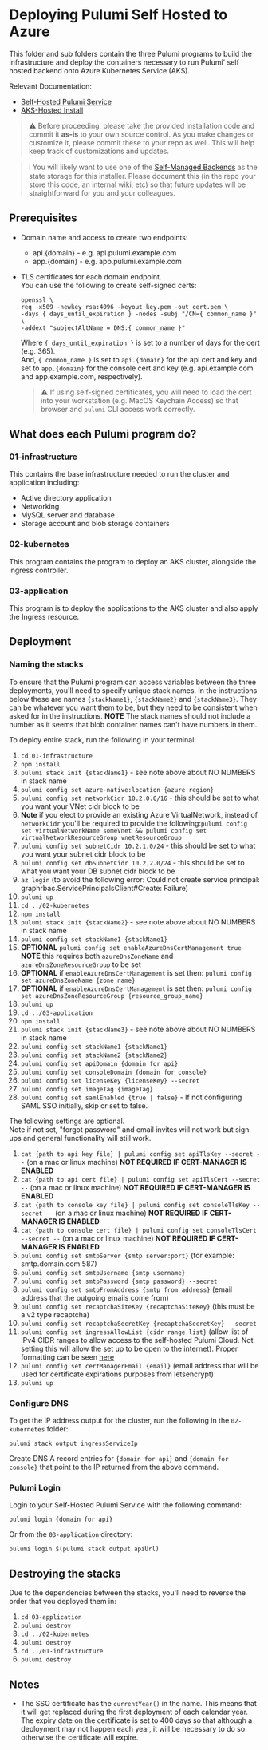 # Deploying Pulumi Self Hosted to Azure

This folder and sub folders contain the three Pulumi programs to build the infrastructure and deploy the containers necessary to run Pulumi' self hosted backend onto Azure Kubernetes Service (AKS). 

Relevant Documentation:
* [Self-Hosted Pulumi Service](https://www.pulumi.com/docs/guides/self-hosted/)
* [AKS-Hosted Install](https://www.pulumi.com/docs/guides/self-hosted/aks-hosted/)


> ⚠️ Before proceeding, please take the provided installation code and commit it **as-is** to your own source control. As you make changes or customize it, please commit these to your repo as well. This will help keep track of customizations and updates.

> ℹ️ You will likely want to use one of the [Self-Managed Backends](https://www.pulumi.com/docs/intro/concepts/state/#logging-into-a-self-managed-backend) as the state storage for this installer. Please document this (in the repo your store this code, an internal wiki, etc) so that future updates will be straightforward for you and your colleagues.

## Prerequisites
* Domain name and access to create two endpoints:
  * api.{domain} - e.g. api.pulumi.example.com
  * app.{domain} - e.g. app.pulumi.example.com
* TLS certificates for each domain endpoint.  
You can use the following to create self-signed certs: 
  ```
  openssl \
  req -x509 -newkey rsa:4096 -keyout key.pem -out cert.pem \
  -days { days_until_expiration } -nodes -subj "/CN={ common_name }" \
  -addext "subjectAltName = DNS:{ common_name }"
  ```
  Where `{ days_until_expiration }` is set to a number of days for the cert (e.g. 365).  
  And, `{ common_name }` is set to `api.{domain}` for the api cert and key and set to `app.{domain}` for the console cert and key (e.g. api.example.com and app.example.com, respectively).

  > ⚠️ If using self-signed certificates, you will need to load the cert into your workstation (e.g. MacOS Keychain Access) so that browser and `pulumi` CLI access work correctly.

## What does each Pulumi program do?

### 01-infrastructure

This contains the base infrastructure needed to run the cluster and application including: 

* Active directory application
* Networking
* MySQL server and database
* Storage account and blob storage containers

### 02-kubernetes

This program contains the program to deploy an AKS cluster, alongside the ingress controller.

### 03-application

This program is to deploy the applications to the AKS cluster and also apply the Ingress resource.

## Deployment

### Naming the stacks

To ensure that the Pulumi program can access variables between the three deployments, you'll need to specify unique stack names. In the instructions below these are names `{stackName1}`, `{stackName2}` and `{stackName3}`. They can be whatever you want them to be, but they need to be consistent when asked for in the instructions. **NOTE** The stack names should not include a number as it seems that blob container names can't have numbers in them.

To deploy entire stack, run the following in your terminal:

1. `cd 01-infrastructure`
1. `npm install`
1. `pulumi stack init {stackName1}` - see note above about NO NUMBERS in stack name
1. `pulumi config set azure-native:location {azure region}`
1. `pulumi config set networkCidr 10.2.0.0/16` - this should be set to what you want your VNet cidr block to be  
1. **Note** if you elect to provide an existing Azure VirtualNetwork, instead of `networkCidr` you'll be required to provide the following:`pulumi config set virtualNetworkName someVnet && pulumi config set virtualNetworkResourceGroup vnetResourceGroup`
1. `pulumi config set subnetCidr 10.2.1.0/24` - this should be set to what you want your subnet cidr block to be
1. `pulumi config set dbSubnetCidr 10.2.2.0/24` - this should be set to what you want your DB subnet cidr block to be
1. `az login` (to avoid the following error: Could not create service principal: graphrbac.ServicePrincipalsClient#Create: Failure)
1. `pulumi up`
1. `cd ../02-kubernetes`
1. `npm install`
1. `pulumi stack init {stackName2}` - see note above about NO NUMBERS in stack name
1. `pulumi config set stackName1 {stackName1}` 
1. **OPTIONAL** `pulumi config set enableAzureDnsCertManagement true` **NOTE** this requires both `azureDnsZoneName` and `azureDnsZoneResourceGroup` to be set
1. **OPTIONAL** if `enableAzureDnsCertManagement` is set then: `pulumi config set azureDnsZoneName {zone_name}`
1. **OPTIONAL** if `enableAzureDnsCertManagement` is set then: `pulumi config set azureDnsZoneResourceGroup {resource_group_name}`
1. `pulumi up`
1. `cd ../03-application`
1. `npm install`
1. `pulumi stack init {stackName3}` - see note above about NO NUMBERS in stack name
1. `pulumi config set stackName1 {stackName1}`
1. `pulumi config set stackName2 {stackName2}`
1. `pulumi config set apiDomain {domain for api}`
1. `pulumi config set consoleDomain {domain for console}`
1. `pulumi config set licenseKey {licenseKey} --secret`
1. `pulumi config set imageTag {imageTag}`
1. `pulumi config set samlEnabled {true | false}` - If not configuring SAML SSO initially, skip or set to false.

The following settings are optional.  
Note if not set, "forgot password" and email invites will not work but sign ups and general functionality will still work.
1. `cat {path to api key file} | pulumi config set apiTlsKey --secret --` (on a mac or linux machine) **NOT REQUIRED IF CERT-MANAGER IS ENABLED**
1. `cat {path to api cert file} | pulumi config set apiTlsCert --secret --` (on a mac or linux machine) **NOT REQUIRED IF CERT-MANAGER IS ENABLED**
1. `cat {path to console key file} | pulumi config set consoleTlsKey --secret --` (on a mac or linux machine) **NOT REQUIRED IF CERT-MANAGER IS ENABLED**
1. `cat {path to console cert file} | pulumi config set consoleTlsCert --secret --` (on a mac or linux machine) **NOT REQUIRED IF CERT-MANAGER IS ENABLED**
1. `pulumi config set smtpServer {smtp server:port}` (for example: smtp.domain.com:587)
1. `pulumi config set smtpUsername {smtp username}`
1. `pulumi config set smtpPassword {smtp password} --secret`
1. `pulumi config set smtpFromAddress {smtp from address}` (email address that the outgoing emails come from)
1. `pulumi config set recaptchaSiteKey {recaptchaSiteKey}` (this must be a v2 type recaptcha)
1. `pulumi config set recaptchaSecretKey {recaptchaSecretKey} --secret`
1. `pulumi config set ingressAllowList {cidr range list}` (allow list of IPv4 CIDR ranges to allow access to the self-hosted Pulumi Cloud. Not setting this will allow the set up to be open to the internet). Proper formatting can be seen [here](https://github.com/kubernetes/ingress-nginx/blob/main/docs/user-guide/nginx-configuration/annotations.md#whitelist-source-range) 
1. `pulumi config set certManagerEmail {email}` (email address that will be used for certificate expirations purposes from letsencrypt)
1. `pulumi up`

### Configure DNS

To get the IP address output for the cluster, run the following in the `02-kubernetes` folder: 

```
pulumi stack output ingressServiceIp
```

Create DNS A record entries for `{domain for api}` and `{domain for console}` that point to the IP returned from the above command.

### Pulumi Login

Login to your Self-Hosted Pulumi Service with the following command:

```
pulumi login {domain for api}
```

Or from the `03-application` directory:

```
pulumi login $(pulumi stack output apiUrl)
```

## Destroying the stacks

Due to the dependencies between the stacks, you'll need to reverse the order that you deployed them in:

1. `cd 03-application`
1. `pulumi destroy` 
1. `cd ../02-kubernetes`
1. `pulumi destroy`
1. `cd ../01-infrastructure`
1. `pulumi destroy`

## Notes

* The SSO certificate has the `currentYear()` in the name. This means that it will get replaced during the first deployment of each calendar year. The expiry date on the certificate is set to 400 days so that although a deployment may not happen each year, it will be necessary to do so otherwise the certificate will expire.